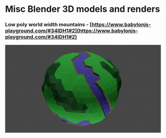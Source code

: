 # Misc Blender 3D models and renders

### Low poly world width mountains - [https://www.babylonjs-playground.com/#34IDH1#2](https://www.babylonjs-playground.com/#34IDH1#2)
![](./low-poly/mountains-world/render1.png)
